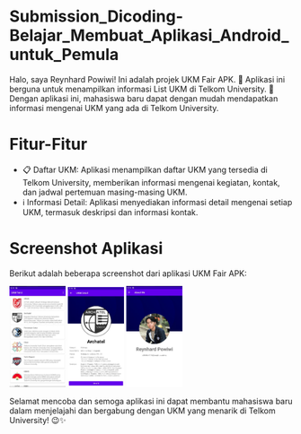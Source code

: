 # Submission_Dicoding-Belajar_Membuat_Aplikasi_Android_untuk_Pemula
Halo, saya Reynhard Powiwi! Ini adalah projek UKM Fair APK. 🚀 Aplikasi ini berguna untuk menampilkan informasi List UKM di Telkom University. 🏫 Dengan aplikasi ini, mahasiswa baru dapat dengan mudah mendapatkan informasi mengenai UKM yang ada di Telkom University.

# Fitur-Fitur
- 📋 Daftar UKM: Aplikasi menampilkan daftar UKM yang tersedia di Telkom University, memberikan informasi mengenai kegiatan, kontak, dan jadwal pertemuan masing-masing UKM.
- ℹ️ Informasi Detail: Aplikasi menyediakan informasi detail mengenai setiap UKM, termasuk deskripsi dan informasi kontak.

# Screenshot Aplikasi
Berikut adalah beberapa screenshot dari aplikasi UKM Fair APK:

<img src="Gambar/homelist.jpg" alt="Home" width="100"> <img src="Gambar/detaillist.jpg" alt="Detail" width="100"> <img src="Gambar/about.jpg" alt="About" width="100"> 




Selamat mencoba dan semoga aplikasi ini dapat membantu mahasiswa baru dalam menjelajahi dan bergabung dengan UKM yang menarik di Telkom University! 😉✨
